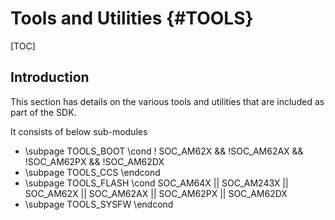 # Tools and Utilities {#TOOLS}

[TOC]

## Introduction

This section has details on the various tools and utilities that are included as
part of the SDK.

It consists of below sub-modules

- \subpage TOOLS_BOOT
\cond ! SOC_AM62X && !SOC_AM62AX && !SOC_AM62PX && !SOC_AM62DX
- \subpage TOOLS_CCS
\endcond
- \subpage TOOLS_FLASH
\cond SOC_AM64X || SOC_AM243X || SOC_AM62X || SOC_AM62AX || SOC_AM62PX || SOC_AM62DX
- \subpage TOOLS_SYSFW
\endcond
